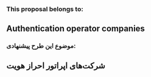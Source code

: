### This proposal belongs to:
## **Authentication operator companies**


### موضوع این طرح پیشنهادی:
## **شرکت‌های اپراتور احراز هویت**
